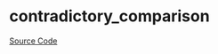 # contradictory_comparison

[Source Code](https://github.com/software-mansion/cairo-lint/tree/main/crates/cairo-lint-core/src/lints/double_comparison.rs#L98)

